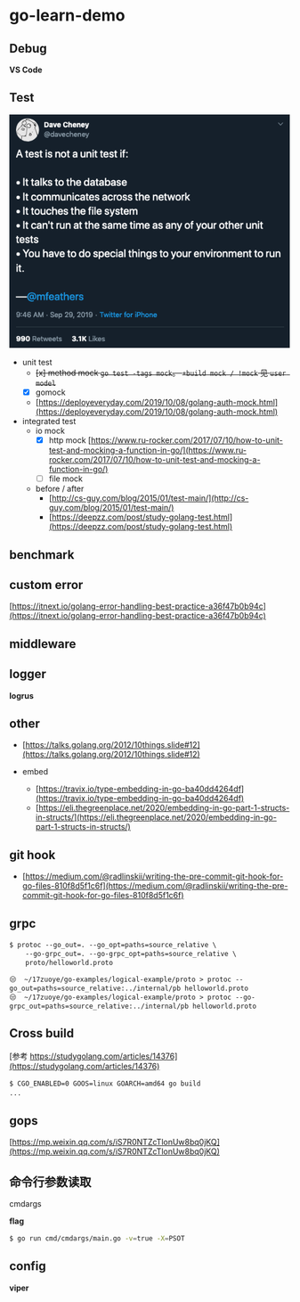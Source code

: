 # go-learn-demo

## Debug

**VS Code**

## Test

![](./unit_test_tweet.png)

- unit test
  - ~~[x] method mock `go test -tags mock`。 `+build mock / !mock` 见 `user model`~~
  - [x] gomock
  - [https://deployeveryday.com/2019/10/08/golang-auth-mock.html](https://deployeveryday.com/2019/10/08/golang-auth-mock.html)
- integrated test
  - io mock
    - [x] http mock [https://www.ru-rocker.com/2017/07/10/how-to-unit-test-and-mocking-a-function-in-go/](https://www.ru-rocker.com/2017/07/10/how-to-unit-test-and-mocking-a-function-in-go/)
    - [ ] file mock
  - before / after 
    - [http://cs-guy.com/blog/2015/01/test-main/](http://cs-guy.com/blog/2015/01/test-main/)
    - [https://deepzz.com/post/study-golang-test.html](https://deepzz.com/post/study-golang-test.html)

## benchmark

## custom error

[https://itnext.io/golang-error-handling-best-practice-a36f47b0b94c](https://itnext.io/golang-error-handling-best-practice-a36f47b0b94c)

## middleware

## logger

**logrus**

## other

- [https://talks.golang.org/2012/10things.slide#12](https://talks.golang.org/2012/10things.slide#12)

- embed
  - [https://travix.io/type-embedding-in-go-ba40dd4264df](https://travix.io/type-embedding-in-go-ba40dd4264df)
  - [https://eli.thegreenplace.net/2020/embedding-in-go-part-1-structs-in-structs/](https://eli.thegreenplace.net/2020/embedding-in-go-part-1-structs-in-structs/)
  
## git hook

- [https://medium.com/@radlinskii/writing-the-pre-commit-git-hook-for-go-files-810f8d5f1c6f](https://medium.com/@radlinskii/writing-the-pre-commit-git-hook-for-go-files-810f8d5f1c6f)

## grpc

```shell
$ protoc --go_out=. --go_opt=paths=source_relative \
    --go-grpc_out=. --go-grpc_opt=paths=source_relative \
    proto/helloworld.proto
```

```shell
😒  ~/17zuoye/go-examples/logical-example/proto > protoc --go_out=paths=source_relative:../internal/pb helloworld.proto
😒  ~/17zuoye/go-examples/logical-example/proto > protoc --go-grpc_out=paths=source_relative:../internal/pb helloworld.proto
 ```

## Cross build

[参考 https://studygolang.com/articles/14376](https://studygolang.com/articles/14376)

```bash
$ CGO_ENABLED=0 GOOS=linux GOARCH=amd64 go build
...
```
## gops

[https://mp.weixin.qq.com/s/iS7R0NTZcTlonUw8bq0jKQ](https://mp.weixin.qq.com/s/iS7R0NTZcTlonUw8bq0jKQ)

## 命令行参数读取

cmdargs

**flag**

```bash
$ go run cmd/cmdargs/main.go -v=true -X=PSOT
```

## config

**viper**
